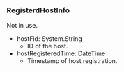 ### RegisterdHostInfo
Not in use.

- hostFid: System.String
  - ID of the host.
- hostRegisteredTime: DateTime
  - Timestamp of host registration.
